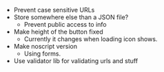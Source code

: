- Prevent case sensitive URLs
- Store somewhere else than a JSON file?
  - Prevent public access to info
- Make height of the button fixed
  - Currently it changes when loading icon shows.
- Make noscript version
  - Using forms.
- Use validator lib for validating urls and stuff